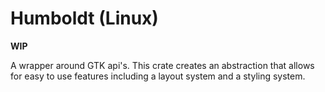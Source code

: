 # Humboldt (Linux)

**WIP**

A wrapper around GTK api's. This crate creates an abstraction that allows for easy to use features including a layout system and a styling system.

